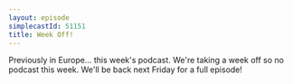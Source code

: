 ```yaml
---
layout: episode
simplecastId: 51151
title: Week Off!
---
```


Previously in Europe... this week's podcast. We're taking a week off so no podcast this week. We'll be back next Friday for a full episode!
